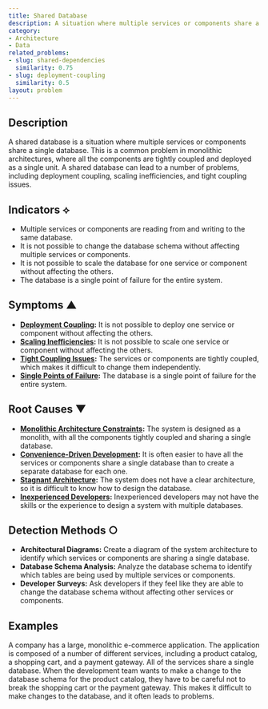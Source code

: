 ```yaml
---
title: Shared Database
description: A situation where multiple services or components share a single database.
category:
- Architecture
- Data
related_problems:
- slug: shared-dependencies
  similarity: 0.75
- slug: deployment-coupling
  similarity: 0.5
layout: problem
---
```


## Description
A shared database is a situation where multiple services or components share a single database. This is a common problem in monolithic architectures, where all the components are tightly coupled and deployed as a single unit. A shared database can lead to a number of problems, including deployment coupling, scaling inefficiencies, and tight coupling issues.

## Indicators ⟡
- Multiple services or components are reading from and writing to the same database.
- It is not possible to change the database schema without affecting multiple services or components.
- It is not possible to scale the database for one service or component without affecting the others.
- The database is a single point of failure for the entire system.

## Symptoms ▲
- **[Deployment Coupling](deployment-coupling.md):** It is not possible to deploy one service or component without affecting the others.
- **[Scaling Inefficiencies](scaling-inefficiencies.md):** It is not possible to scale one service or component without affecting the others.
- **[Tight Coupling Issues](tight-coupling-issues.md):** The services or components are tightly coupled, which makes it difficult to change them independently.
- **[Single Points of Failure](single-points-of-failure.md):** The database is a single point of failure for the entire system.

## Root Causes ▼
- **[Monolithic Architecture Constraints](monolithic-architecture-constraints.md):** The system is designed as a monolith, with all the components tightly coupled and sharing a single database.
- **[Convenience-Driven Development](convenience-driven-development.md):** It is often easier to have all the services or components share a single database than to create a separate database for each one.
- **[Stagnant Architecture](stagnant-architecture.md):** The system does not have a clear architecture, so it is difficult to know how to design the database.
- **[Inexperienced Developers](inexperienced-developers.md):** Inexperienced developers may not have the skills or the experience to design a system with multiple databases.

## Detection Methods ○
- **Architectural Diagrams:** Create a diagram of the system architecture to identify which services or components are sharing a single database.
- **Database Schema Analysis:** Analyze the database schema to identify which tables are being used by multiple services or components.
- **Developer Surveys:** Ask developers if they feel like they are able to change the database schema without affecting other services or components.

## Examples
A company has a large, monolithic e-commerce application. The application is composed of a number of different services, including a product catalog, a shopping cart, and a payment gateway. All of the services share a single database. When the development team wants to make a change to the database schema for the product catalog, they have to be careful not to break the shopping cart or the payment gateway. This makes it difficult to make changes to the database, and it often leads to problems.
